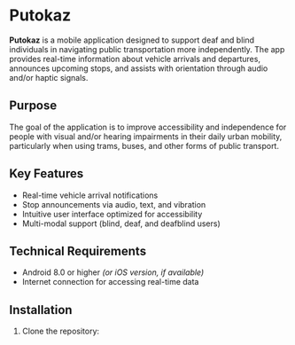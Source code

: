 # Putokaz

**Putokaz** is a mobile application designed to support deaf and blind individuals in navigating public transportation more independently. The app provides real-time information about vehicle arrivals and departures, announces upcoming stops, and assists with orientation through audio and/or haptic signals.

## Purpose

The goal of the application is to improve accessibility and independence for people with visual and/or hearing impairments in their daily urban mobility, particularly when using trams, buses, and other forms of public transport.

## Key Features

- Real-time vehicle arrival notifications  
- Stop announcements via audio, text, and vibration  
- Intuitive user interface optimized for accessibility  
- Multi-modal support (blind, deaf, and deafblind users)

## Technical Requirements

- Android 8.0 or higher *(or iOS version, if available)*  
- Internet connection for accessing real-time data

## Installation

1. Clone the repository:

